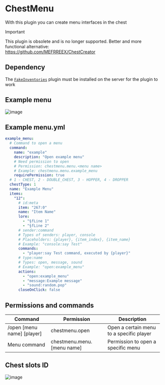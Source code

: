 # ChestMenu
With this plugin you can create menu interfaces in the chest

> [!IMPORTANT]
> This plugin is obsolete and is no longer supported. Better and more functional alternative:  
> https://github.com/MEFRREEX/ChestCreator

## Dependency

The [`FakeInventories`](https://github.com/IWareQ/FakeInventories) plugin must be installed on the server for the plugin to work


## Example menu
![image](https://user-images.githubusercontent.com/83061703/216740109-c1174cb3-7bc4-4280-93a3-5c1f4b58deb3.png)


## Example menu.yml
```yaml
example_menu:
  # Command to open a menu
  command:
    name: "example"
    description: "Open example menu"
    # Need permission to open
    # Permission: chestmenu.menu.<menu name>
    # Example: chestmenu.menu.example_menu
    requirePermission: true
  # 1 - CHEST, 2 - DOUBLE_CHEST, 3 - HOPPER, 4 - DROPPER
  chestType: 1
  name: "Example Menu"
  items:
    "12":
      # id:meta
      item: "267:0"
      name: "Item Name"
      lore:
        - "§fLine 1"
        - "§fLine 2"
      # sender:command
      # Types of senders: player, console
      # Placeholders: {player}, {item_index}, {item_name}
      # Example: "console:say Test"
      commands:
        - "player:say Test command, executed by {player}"
      # type:name
      # Types: open, message, sound
      # Example: "open:example_menu"
      actions:
        - "open:example_menu"
        - "message:Example message"
        - "sound:random.pop"
      closeOnClick: false
```


## Permissions and commands
| Command                    | Permission        | Description                 |
| -------------------------- | ----------------- | --------------------------- |
| /open [menu name] [player] | chestmenu.open    | Open a certain menu to a specific player |
| Menu command               | chestmenu.menu.[menu name]| Permission to open a specific menu |


## Chest slots ID
![image](https://user-images.githubusercontent.com/83061703/229202490-38cdda8e-9ea3-4818-a653-f2b5e7f51f11.png)
